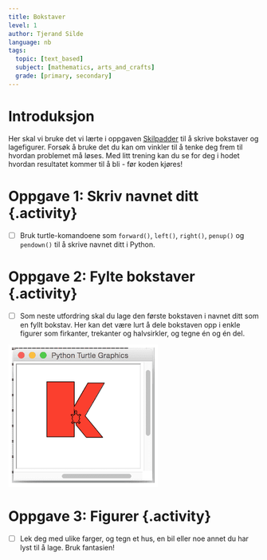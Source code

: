 ```yaml
---
title: Bokstaver
level: 1
author: Tjerand Silde
language: nb
tags:
  topic: [text_based]
  subject: [mathematics, arts_and_crafts]
  grade: [primary, secondary]
---
```


# Introduksjon
Her skal vi bruke det vi lærte i oppgaven [Skilpadder](../skilpadder/skilpadder.html)
til å skrive bokstaver og lagefigurer. Forsøk å bruke det du kan om vinkler til
å tenke deg frem til hvordan problemet må løses. Med litt trening kan du se for
deg i hodet hvordan resultatet kommer til å bli - før koden kjøres!


# Oppgave 1: Skriv navnet ditt {.activity}
- [ ] Bruk turtle-komandoene som `forward()`, `left()`, `right()`, `penup()` og
`pendown()` til å skrive navnet ditt i Python.


# Oppgave 2: Fylte bokstaver {.activity}
- [ ] Som neste utfordring skal du lage den første bokstaven i navnet ditt som en
fyllt bokstav. Her kan det være lurt å dele bokstaven opp i enkle figurer som
firkanter, trekanter og halvsirkler, og tegne én og én del.

![](stor_k.png "en stor rød K tegnet med skilpadde")

# Oppgave 3: Figurer {.activity}
- [ ] Lek deg med ulike farger, og tegn et hus, en bil eller noe annet du har lyst
til å lage. Bruk fantasien!
